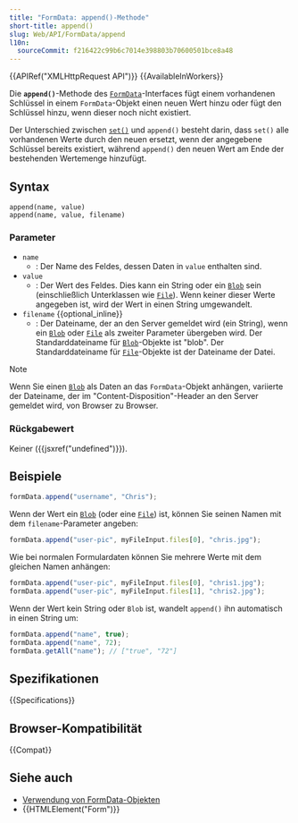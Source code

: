 ```yaml
---
title: "FormData: append()-Methode"
short-title: append()
slug: Web/API/FormData/append
l10n:
  sourceCommit: f216422c99b6c7014e398803b70600501bce8a48
---
```


{{APIRef("XMLHttpRequest API")}} {{AvailableInWorkers}}

Die **`append()`**-Methode des [`FormData`](/de/docs/Web/API/FormData)-Interfaces fügt einem vorhandenen Schlüssel in einem `FormData`-Objekt einen neuen Wert hinzu oder fügt den Schlüssel hinzu, wenn dieser noch nicht existiert.

Der Unterschied zwischen [`set()`](/de/docs/Web/API/FormData/set) und `append()` besteht darin, dass `set()` alle vorhandenen Werte durch den neuen ersetzt, wenn der angegebene Schlüssel bereits existiert, während `append()` den neuen Wert am Ende der bestehenden Wertemenge hinzufügt.

## Syntax

```js-nolint
append(name, value)
append(name, value, filename)
```

### Parameter

- `name`
  - : Der Name des Feldes, dessen Daten in `value` enthalten sind.
- `value`
  - : Der Wert des Feldes. Dies kann ein String oder ein [`Blob`](/de/docs/Web/API/Blob) sein (einschließlich Unterklassen wie [`File`](/de/docs/Web/API/File)). Wenn keiner dieser Werte angegeben ist, wird der Wert in einen String umgewandelt.
- `filename` {{optional_inline}}
  - : Der Dateiname, der an den Server gemeldet wird (ein String), wenn ein [`Blob`](/de/docs/Web/API/Blob) oder [`File`](/de/docs/Web/API/File) als zweiter Parameter übergeben wird. Der Standarddateiname für [`Blob`](/de/docs/Web/API/Blob)-Objekte ist "blob". Der Standarddateiname für [`File`](/de/docs/Web/API/File)-Objekte ist der Dateiname der Datei.

> [!NOTE]
> Wenn Sie einen [`Blob`](/de/docs/Web/API/Blob) als Daten an das `FormData`-Objekt anhängen, variierte der Dateiname, der im "Content-Disposition"-Header an den Server gemeldet wird, von Browser zu Browser.

### Rückgabewert

Keiner ({{jsxref("undefined")}}).

## Beispiele

```js
formData.append("username", "Chris");
```

Wenn der Wert ein [`Blob`](/de/docs/Web/API/Blob) (oder eine [`File`](/de/docs/Web/API/File)) ist, können Sie seinen Namen mit dem `filename`-Parameter angeben:

```js
formData.append("user-pic", myFileInput.files[0], "chris.jpg");
```

Wie bei normalen Formulardaten können Sie mehrere Werte mit dem gleichen Namen anhängen:

```js
formData.append("user-pic", myFileInput.files[0], "chris1.jpg");
formData.append("user-pic", myFileInput.files[1], "chris2.jpg");
```

Wenn der Wert kein String oder `Blob` ist, wandelt `append()` ihn automatisch in einen String um:

```js
formData.append("name", true);
formData.append("name", 72);
formData.getAll("name"); // ["true", "72"]
```

## Spezifikationen

{{Specifications}}

## Browser-Kompatibilität

{{Compat}}

## Siehe auch

- [Verwendung von FormData-Objekten](/de/docs/Web/API/XMLHttpRequest_API/Using_FormData_Objects)
- {{HTMLElement("Form")}}
